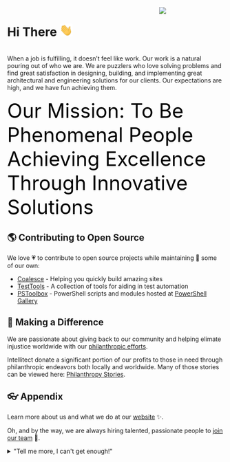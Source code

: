 <a href="https://intellitect.com/">
	<img align="right" width="30%" src="https://intellitect.com/wp-content/uploads/2020/04/IntelliTect_WhiteBlue-Box.svg">
      </a>

# Hi There <img alt="Hi there👋" src="https://raw.githubusercontent.com/BenjaminMichaelis/BenjaminMichaelis/master/gifs/wave.gif" width="30px">
<br>
When a job is fulfilling, it doesn’t feel like work. Our work is a natural pouring out of who we are. We are puzzlers who love solving problems and find great satisfaction in designing, building, and implementing great architectural and engineering solutions for our clients. Our expectations are high, and we have fun achieving them.
<br>
<br>
<div align="left" font-size:"100px" style="color: black; font-size: 46px; text-decoration: none;">
<a href="https://intellitect.com/home/about-intellitect/" font-size:"100px" style="color: black; font-size: 46px; text-decoration: none;">
Our Mission: To Be Phenomenal People Achieving Excellence Through Innovative Solutions
</a>
</div>

## 🌎 Contributing to Open Source
We love 💗 to contribute to open source projects while maintaining 🧹 some of our own:

- [Coalesce](https://github.com/IntelliTect/Coalesce) - Helping you quickly build amazing sites
- [TestTools](https://github.com/IntelliTect/TestTools) - A collection of tools for aiding in test automation
- [PSToolbox](https://github.com/IntelliTect/PSToolbox) - PowerShell scripts and modules hosted at [PowerShell Gallery](https://www.powershellgallery.com/packages?q=Intellitect)

## 🤝 Making a Difference
We are passionate about giving back to our community and helping elimate injustice worldwide with our [philanthropic efforts](https://intellitect.com/about/philanthropy/).

Intellitect donate a significant portion of our profits to those in need through philanthropic endeavors both locally and worldwide.
Many of those stories can be viewed here: [Philanthropy Stories](https://intellitect.com/about/philanthropy/stories/).

## 👓 Appendix
Learn more about us and what we do at our [website](https://intellitect.com/) ✨.

Oh, and by the way, we are always hiring talented, passionate people to [join our team](https://intellitect.com/join-our-team/) 🙌.
<br>
<details>
    <summary>"Tell me more, I can't get enough!"</summary>
    <br>
    <ul>
	<li>🚂Developers at IntelliTect love making the most of their time and have many hobbies including:</li>
	    	<ul>
			<li>🚴 Mountain Biking</li>
			<li>⛷️ Skiing</li>
			<li>👨‍🏫 Teaching</li>
			<li>✈️ Traveling</li>
			<li>🎮 Video Games</li>
			<li>And others!</li>
	    	</ul>
	    <br>
	    <li>IntelliTect is using the latest technologies including:</li>
		<ul>
			<li>Cloud Computing (both AWS and Azure)</li>
			<li>Big Data, Machine Learning, and Artificial Intelligence (AI)</li>
			<li>.NET Development</li>
			<li>Azure DevOps</li>
			<li>Office365/SharePoint</li>
			<li>Enterprise Application Integration</li>
	    	</ul>
	    <br>
	    <li>IntelliTect works with clients in many industries including:</li>
		<ul>
			<li>Utilities</li>
			<li>Manufacturing</li>
			<li>Healthcare</li>
			<li>Insurance</li>
			<li>And more!</li>
	      </ul>
	   <br>
	   <li>Our team includes the best and brightest software engineers who have many achievements including:</li>
	    <ul>
		    	<li>A Microsoft Regional Director</li>
			<li>Microsoft MVPs</li>
			<li>Scrum Masters</li>
			<li>AWS Certified Developers</li>
		    	<li>Certified HubSpot Developers</li>
			<li>And the list goes on!</li>
	     </ul>
   </ul>
</details>
